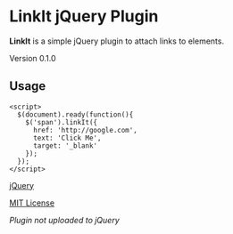 # LinkIt jQuery Plugin

**LinkIt** is a simple jQuery plugin to attach links to elements.

Version 0.1.0

## Usage

```
<script>
  $(document).ready(function(){
    $('span').linkIt({
      href: 'http://google.com',
      text: 'Click Me',
      target: '_blank'
    });
  });
</script>
```

[jQuery](http://jquery.com)

[MIT License](https://opensource.org/licenses/MIT)

_Plugin not uploaded to jQuery_
